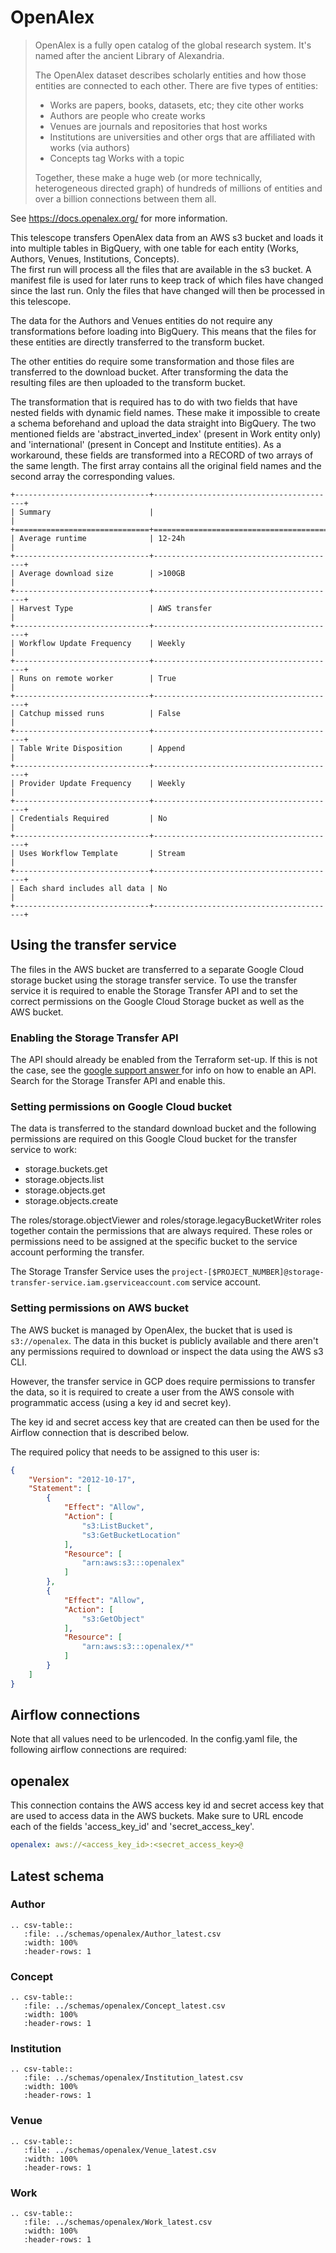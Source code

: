 # OpenAlex

> OpenAlex is a fully open catalog of the global research system. It's named after the ancient Library of Alexandria.  
> 
> The OpenAlex dataset describes scholarly entities and how those entities are connected to each other. 
> There are five types of entities:
> * Works are papers, books, datasets, etc; they cite other works
> * Authors are people who create works
> * Venues are journals and repositories that host works
> * Institutions are universities and other orgs that are affiliated with works (via authors)
> * Concepts tag Works with a topic
>
> Together, these make a huge web (or more technically, heterogeneous directed graph) of hundreds of millions of entities and over a billion connections between them all.

See https://docs.openalex.org/ for more information.

This telescope transfers OpenAlex data from an AWS s3 bucket and loads it into multiple tables in BigQuery, with one 
table for each entity (Works, Authors, Venues, Institutions, Concepts).  
The first run will process all the files that are available in the s3 bucket. 
A manifest file is used for later runs to keep track of which files have changed since the last run.
Only the files that have changed will then be processed in this telescope.

The data for the Authors and Venues entities do not require any transformations before loading into BigQuery.
This means that the files for these entities are directly transferred to the transform bucket.

The other entities do require some transformation and those files are transferred to the download bucket.
After transforming the data the resulting files are then uploaded to the transform bucket.

The transformation that is required has to do with two fields that have nested fields with dynamic field names.
These make it impossible to create a schema beforehand and upload the data straight into BigQuery. 
The two mentioned fields are 'abstract_inverted_index' (present in Work entity only) and 'international' (present in 
Concept and Institute entities).
As a workaround, these fields are transformed into a RECORD of two arrays of the same length. 
The first array contains all the original field names and the second array the corresponding values.

 ```eval_rst
+------------------------------+-----------------------------------------+
| Summary                      |                                         |
+==============================+=========================================+
| Average runtime              | 12-24h                                  |
+------------------------------+-----------------------------------------+
| Average download size        | >100GB                                  |
+------------------------------+-----------------------------------------+
| Harvest Type                 | AWS transfer                            |
+------------------------------+-----------------------------------------+
| Workflow Update Frequency    | Weekly                                  |
+------------------------------+-----------------------------------------+
| Runs on remote worker        | True                                    |
+------------------------------+-----------------------------------------+
| Catchup missed runs          | False                                   |
+------------------------------+-----------------------------------------+
| Table Write Disposition      | Append                                  |
+------------------------------+-----------------------------------------+
| Provider Update Frequency    | Weekly                                  |
+------------------------------+-----------------------------------------+
| Credentials Required         | No                                      |
+------------------------------+-----------------------------------------+
| Uses Workflow Template       | Stream                                  |
+------------------------------+-----------------------------------------+
| Each shard includes all data | No                                      |
+------------------------------+-----------------------------------------+
```

## Using the transfer service
The files in the AWS bucket are transferred to a separate Google Cloud storage bucket using the storage transfer
 service.
To use the transfer service it is required to enable the Storage Transfer API and to set the correct permissions on
 the Google Cloud Storage bucket as well as the AWS bucket.
 
### Enabling the Storage Transfer API
The API should already be enabled from the Terraform set-up. If this is not the case, see the [google support answer
](https://support.google.com/googleapi/answer/6158841?hl=en) for info on how to enable an API.
Search for the Storage Transfer API and enable this.

### Setting permissions on Google Cloud bucket
The data is transferred to the standard download bucket and the following permissions are required on this Google Cloud 
bucket for the transfer service to work:
* storage.buckets.get
* storage.objects.list
* storage.objects.get
* storage.objects.create

The roles/storage.objectViewer and roles/storage.legacyBucketWriter roles together contain the permissions that are
 always required.
These roles or permissions need to be assigned at the specific bucket to the service account performing the transfer. 

The Storage Transfer Service uses the `project-[$PROJECT_NUMBER]@storage-transfer-service.iam.gserviceaccount.com` service account.

### Setting permissions on AWS bucket
The AWS bucket is managed by OpenAlex, the bucket that is used is `s3://openalex`.
The data in this bucket is publicly available and there aren't any permissions required to download or inspect the 
data using the AWS s3 CLI.

However, the transfer service in GCP does require permissions to transfer the data, so it is required to create a 
user from the AWS console with programmatic access (using a key id and secret key).

The key id and secret access key that are created can then be used for the Airflow connection that is described below.

The required policy that needs to be assigned to this user is:
```json
{
    "Version": "2012-10-17",
    "Statement": [
        {
            "Effect": "Allow",
            "Action": [
                "s3:ListBucket",
                "s3:GetBucketLocation"
            ],
            "Resource": [
                "arn:aws:s3:::openalex"
            ]
        },
        {
            "Effect": "Allow",
            "Action": [
                "s3:GetObject"
            ],
            "Resource": [
                "arn:aws:s3:::openalex/*"
            ]
        }
    ]
}
```

## Airflow connections
Note that all values need to be urlencoded.
In the config.yaml file, the following airflow connections are required:  

## openalex
This connection contains the AWS access key id and secret access key that are used to access data in the AWS buckets.
Make sure to URL encode each of the fields 'access_key_id' and 'secret_access_key'.
```yaml
openalex: aws://<access_key_id>:<secret_access_key>@
```

## Latest schema
### Author
``` eval_rst
.. csv-table::
   :file: ../schemas/openalex/Author_latest.csv
   :width: 100%
   :header-rows: 1
```

### Concept
``` eval_rst
.. csv-table::
   :file: ../schemas/openalex/Concept_latest.csv
   :width: 100%
   :header-rows: 1
```

### Institution
``` eval_rst
.. csv-table::
   :file: ../schemas/openalex/Institution_latest.csv
   :width: 100%
   :header-rows: 1
```

### Venue
``` eval_rst
.. csv-table::
   :file: ../schemas/openalex/Venue_latest.csv
   :width: 100%
   :header-rows: 1
```

### Work
``` eval_rst
.. csv-table::
   :file: ../schemas/openalex/Work_latest.csv
   :width: 100%
   :header-rows: 1
```